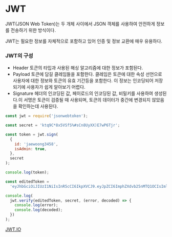# JWT

JWT(JSON Web Token)는 두 개체 사이에서 JSON 객체를 사용하여 안전하게 정보를 전송하기 위한 방식이다.

JWT는 필요한 정보를 자체적으로 포함하고 있어 인증 및 정보 교환에 매우 유용하다.

### JWT의 구성

- Header
  토큰의 타입과 사용된 해싱 알고리즘에 대한 정보가 포함된다.
- Payload
  토큰에 담길 클레임들을 포함한다. 클레임은 토큰에 대한 속성 선언으로 사용자에 대한 정보와 토큰의 유효 기간등을 포함한다. 이 정보는 인코딩되어 저장되기에 사용자가 쉽게 알아보기 어렵다.
- Signature
  헤더의 인코딩된 값, 페이로드의 인코딩된 값, 비밀키를 사용하여 생성된다.이 서명은 토큰이 검증될 때 사용되며, 토큰의 데이터가 중간에 변경되지 않았음을 확인하는데 사용된다.

```jsx
const jwt = require('jsonwebtoken');

const secret = 'ktq9C*8x5VSfS%#sCn8UyXX)E7wP6Tjr';

const token = jwt.sign(
  {
    id: 'jaewoong3458',
    isAdmin: true,
  },
  secret
);

console.log(token);

const editedToken =
  'eyJhbGciOiJIUzI1NiIsInR5cCI6IkpXVCJ9.eyJpZCI6ImphZXdvb25nMTQ1OCIsImlzQWRtaW4iOnRydWUsImlhdCI6MTcxMTcxNjAzOH0.le2RWs6kPiDu1ri42PLB4Mh_M80kRjiQBpJcR6i1srM';

console.log(
  jwt.verify(editedToken, secret, (error, decoded) => {
    console.log(error);
    console.log(decoded);
  })
);
```

[JWT.IO](https://jwt.io/)
